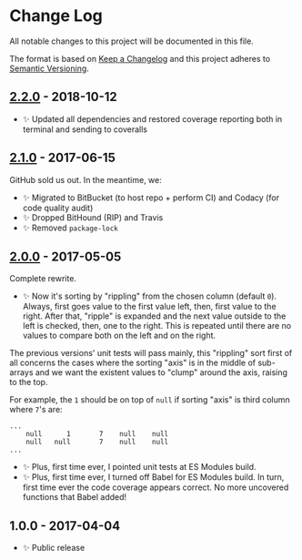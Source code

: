 # Change Log

All notable changes to this project will be documented in this file.

The format is based on [Keep a Changelog](http://keepachangelog.com/)
and this project adheres to [Semantic Versioning](http://semver.org/).

## [2.2.0] - 2018-10-12

- ✨ Updated all dependencies and restored coverage reporting both in terminal and sending to coveralls

## [2.1.0] - 2017-06-15

GitHub sold us out. In the meantime, we:

- ✨ Migrated to BitBucket (to host repo + perform CI) and Codacy (for code quality audit)
- ✨ Dropped BitHound (RIP) and Travis
- ✨ Removed `package-lock`

## [2.0.0] - 2017-05-05

Complete rewrite.

- ✨ Now it's sorting by "rippling" from the chosen column (default `0`). Always, first goes value to the first value left, then, first value to the right. After that, "ripple" is expanded and the next value outside to the left is checked, then, one to the right. This is repeated until there are no values to compare both on the left and on the right.

The previous versions' unit tests will pass mainly, this "rippling" sort first of all concerns the cases where the sorting "axis" is in the middle of sub-arrays and we want the existent values to "clump" around the axis, raising to the top.

For example, the `1` should be on top of `null` if sorting "axis" is third column where `7`'s are:

```
...
    null      1       7    null    null
    null   null       7    null    null
...
```

- ✨ Plus, first time ever, I pointed unit tests at ES Modules build.
- ✨ Plus, first time ever, I turned off Babel for ES Modules build. In turn, first time ever the code coverage appears correct. No more uncovered functions that Babel added!

## 1.0.0 - 2017-04-04

- ✨ Public release

[2.2.0]: https://bitbucket.org/codsen/array-of-arrays-sort-by-col/branches/compare/v2.2.0%0Dv2.1.2#diff
[2.1.0]: https://bitbucket.org/codsen/array-of-arrays-sort-by-col/branches/compare/v2.1.0%0Dv2.0.2#diff
[2.0.0]: https://bitbucket.org/codsen/array-of-arrays-sort-by-col/branches/compare/v2.0.0%0Dv1.0.4#diff

